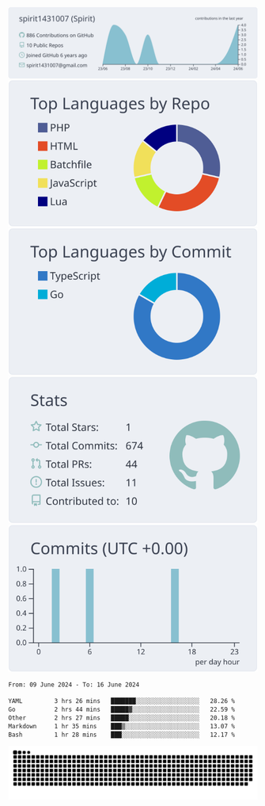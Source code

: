 [![](https://raw.githubusercontent.com/spirit1431007/spirit1431007/master/profile-summary-card-output/nord_bright/0-profile-details.svg)](https://git.io/spiritx)
[![](https://raw.githubusercontent.com/spirit1431007/spirit1431007/master/profile-summary-card-output/nord_bright/1-repos-per-language.svg)](https://git.io/spiritx) [![](https://raw.githubusercontent.com/spirit1431007/spirit1431007/master/profile-summary-card-output/nord_bright/2-most-commit-language.svg)](https://git.io/spiritx)
[![](https://raw.githubusercontent.com/spirit1431007/spirit1431007/master/profile-summary-card-output/nord_bright/3-stats.svg)](https://git.io/spiritx) [![](https://raw.githubusercontent.com/spirit1431007/spirit1431007/master/profile-summary-card-output/nord_bright/4-productive-time.svg)](https://git.io/spiritx)

<!--START_SECTION:waka-->

```txt
From: 09 June 2024 - To: 16 June 2024

YAML         3 hrs 26 mins   ███████░░░░░░░░░░░░░░░░░░   28.26 %
Go           2 hrs 44 mins   █████▓░░░░░░░░░░░░░░░░░░░   22.59 %
Other        2 hrs 27 mins   █████░░░░░░░░░░░░░░░░░░░░   20.18 %
Markdown     1 hr 35 mins    ███▒░░░░░░░░░░░░░░░░░░░░░   13.07 %
Bash         1 hr 28 mins    ███░░░░░░░░░░░░░░░░░░░░░░   12.17 %
```

<!--END_SECTION:waka-->

![contribution](https://github.com/spirit1431007/spirit1431007/blob/output/github-contribution-grid-snake.svg)
